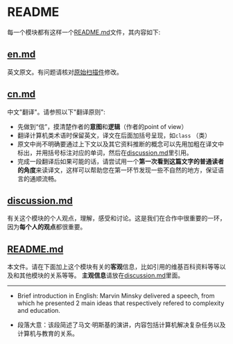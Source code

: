 # README

每一个模块都有这样一个[README.md](README.md)文件，其内容如下:

## [en.md](en.md) 

英文原文。有问题请核对[原始扫描件](https://github.com/steam-maker/EarlyHistoryOfSmalltalk/blob/master/SmalltalkHistoryHOPL-scanned-2015-07-16.pdf)修改。

## [cn.md](cn.md) 

中文"翻译"。请参照以下"翻译原则":

  * 先做到“信”，摸清楚作者的**意图**和**逻辑**（作者的point of view）
  * 翻译计算机类术语时保留英文，译文在后面加括号呈现，如`class` （类）
  * 原文中尚不明确要通过上下文以及其它资料推断的概念可以先用加粗在译文中标出，并用括号标注对应的单词，然后在[discussion.md](disucssion.md)里引用。
  * 完成一段翻译后如果可能的话，请尝试用一个**第一次看到这篇文字的普通读者的角度**来读译文，这样可以帮助您在第一环节发现一些不自然的地方，保证语言的通顺流畅。

## [discussion.md](discussion.md)

有关这个模块的个人观点，理解，感受和讨论。这是我们在合作中很重要的一环，因为**每个人的观点**都很重要。


## [README.md](README.md)

本文件。请在下面加上这个模块有关的**客观**信息，比如引用的维基百科资料等等以及和其他模块的关系等等。
**主观信息**请放在[discussion.md](discussion.md)里面。

---
* Brief introduction in English: Marvin Minsky delivered a speech, from which he presented 2 main ideas that respectively refered to  complexity and education.

* 段落大意：该段简述了马文·明斯基的演讲，内容包括计算机解决复杂任务以及计算机与教育的关系。

